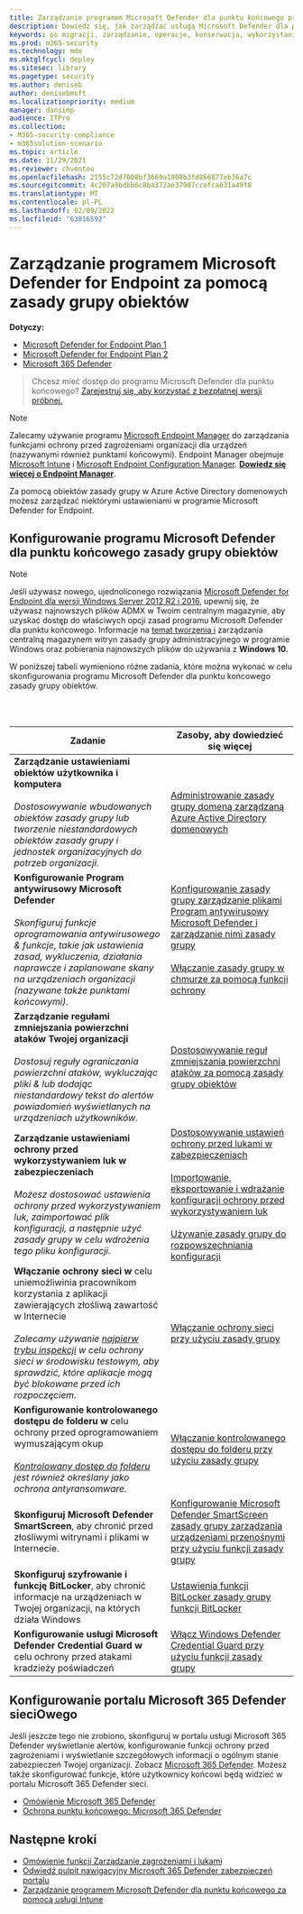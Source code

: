 ```yaml
---
title: Zarządzanie programem Microsoft Defender dla punktu końcowego przy użyciu zasady grupy obiektów
description: Dowiedz się, jak zarządzać usługą Microsoft Defender dla punktu końcowego za zasady grupy obiektów
keywords: po migracji, zarządzanie, operacje, konserwacja, wykorzystanie, PowerShell, Microsoft Defender for Endpoint, edr
ms.prod: m365-security
ms.technology: mde
ms.mktglfcycl: deploy
ms.sitesec: library
ms.pagetype: security
ms.author: deniseb
author: denisebmsft
ms.localizationpriority: medium
manager: dansimp
audience: ITPro
ms.collection:
- M365-security-compliance
- m365solution-scenario
ms.topic: article
ms.date: 11/29/2021
ms.reviewer: chventou
ms.openlocfilehash: 2155c72d7008bf3669a1908b3fd866877eb36a7c
ms.sourcegitcommit: 4c207a9bdbb6c8ba372ae37907ccefca031a49f8
ms.translationtype: MT
ms.contentlocale: pl-PL
ms.lasthandoff: 02/09/2022
ms.locfileid: "63016592"
---
```

# <a name="manage-microsoft-defender-for-endpoint-with-group-policy-objects"></a>Zarządzanie programem Microsoft Defender for Endpoint za pomocą zasady grupy obiektów

**Dotyczy:**
- [Microsoft Defender for Endpoint Plan 1](https://go.microsoft.com/fwlink/?linkid=2154037)
- [Microsoft Defender for Endpoint Plan 2](https://go.microsoft.com/fwlink/?linkid=2154037)
- [Microsoft 365 Defender](https://go.microsoft.com/fwlink/?linkid=2118804)

> Chcesz mieć dostęp do programu Microsoft Defender dla punktu końcowego? [Zarejestruj się, aby korzystać z bezpłatnej wersji próbnej.](https://signup.microsoft.com/create-account/signup?products=7f379fee-c4f9-4278-b0a1-e4c8c2fcdf7e&ru=https://aka.ms/MDEp2OpenTrial?ocid=docs-wdatp-exposedapis-abovefoldlink)

> [!NOTE]
> Zalecamy używanie programu [Microsoft Endpoint Manager](/mem) do zarządzania funkcjami ochrony przed zagrożeniami organizacji dla urządzeń (nazywanymi również punktami końcowymi). Endpoint Manager obejmuje [Microsoft Intune](/mem/intune/fundamentals/what-is-intune) i [Microsoft Endpoint Configuration Manager](/mem/configmgr/core/understand/introduction). **[Dowiedz się więcej o Endpoint Manager](/mem/endpoint-manager-overview)**.

Za pomocą obiektów zasady grupy w Azure Active Directory domenowych możesz zarządzać niektórymi ustawieniami w programie Microsoft Defender for Endpoint.

## <a name="configure-microsoft-defender-for-endpoint-with-group-policy-objects"></a>Konfigurowanie programu Microsoft Defender dla punktu końcowego zasady grupy obiektów

> [!NOTE]
> Jeśli używasz nowego, ujednoliconego rozwiązania [Microsoft Defender for Endpoint dla wersji Windows Server 2012 R2 i 2016](/microsoft-365/security/defender-endpoint/configure-server-endpoints#new-functionality-in-the-modern-unified-solution-for-windows-server-2012-r2-and-2016-preview), upewnij się, że używasz najnowszych plików ADMX w Twoim centralnym magazynie, aby uzyskać dostęp do właściwych opcji zasad programu Microsoft Defender dla punktu końcowego. Informacje na [temat tworzenia i](/troubleshoot/windows-client/group-policy/create-and-manage-central-store) zarządzania centralną magazynem witryn zasady grupy administracyjnego w programie Windows oraz pobierania najnowszych plików do używania z **Windows 10.** 

W poniższej tabeli wymieniono różne zadania, które można wykonać w celu skonfigurowania programu Microsoft Defender dla punktu końcowego zasady grupy obiektów.

<br/><br/>

|Zadanie|Zasoby, aby dowiedzieć się więcej|
|---|---|
|**Zarządzanie ustawieniami obiektów użytkownika i komputera** <br/><br/> *Dostosowywanie wbudowanych obiektów zasady grupy lub tworzenie niestandardowych obiektów zasady grupy i jednostek organizacyjnych do potrzeb organizacji.*|[Administrowanie zasady grupy domeną zarządzaną Azure Active Directory domenowych](/azure/active-directory-domain-services/manage-group-policy)|
|**Konfigurowanie Program antywirusowy Microsoft Defender** <br/><br/> *Skonfiguruj funkcje oprogramowania antywirusowego & funkcje, takie jak ustawienia zasad, wykluczenia, działania naprawcze i zaplanowane skany na urządzeniach organizacji (nazywane także punktami końcowymi).*|[Konfigurowanie zasady grupy zarządzanie plikami Program antywirusowy Microsoft Defender i zarządzanie nimi zasady grupy](/windows/security/threat-protection/microsoft-defender-antivirus/use-group-policy-microsoft-defender-antivirus) <br/><br/> [Włączanie zasady grupy w chmurze za pomocą funkcji ochrony](/windows/security/threat-protection/microsoft-defender-antivirus/enable-cloud-protection-microsoft-defender-antivirus#use-group-policy-to-enable-cloud-delivered-protection)|
|**Zarządzanie regułami zmniejszania powierzchni ataków Twojej organizacji** <br/><br/> *Dostosuj reguły ograniczania powierzchni ataków, wykluczając pliki & lub dodając niestandardowy tekst do alertów powiadomień wyświetlanych na urządzeniach użytkowników.*|[Dostosowywanie reguł zmniejszania powierzchni ataków za pomocą zasady grupy obiektów](/microsoft-365/security/defender-endpoint/customize-attack-surface-reduction#use-group-policy-to-exclude-files-and-folders)|
|**Zarządzanie ustawieniami ochrony przed wykorzystywaniem luk w zabezpieczeniach** <br/><br/> *Możesz dostosować ustawienia ochrony przed wykorzystywaniem luk, zaimportować plik konfiguracji, a następnie użyć zasady grupy w celu wdrożenia tego pliku konfiguracji.*|[Dostosowywanie ustawień ochrony przed lukami w zabezpieczeniach](/microsoft-365/security/defender-endpoint/customize-exploit-protection) <br/><br/> [Importowanie, eksportowanie i wdrażanie konfiguracji ochrony przed wykorzystywaniem luk](/microsoft-365/security/defender-endpoint/import-export-exploit-protection-emet-xml) <br/><br/> [Używanie zasady grupy do rozpowszechniania konfiguracji](/microsoft-365/security/defender-endpoint/import-export-exploit-protection-emet-xml#use-group-policy-to-distribute-the-configuration)|
|**Włączanie ochrony sieci w** celu uniemożliwinia pracownikom korzystania z aplikacji zawierających złośliwą zawartość w Internecie <br/><br/> *Zalecamy używanie [najpierw trybu inspekcji](/microsoft-365/security/defender-endpoint/evaluate-network-protection) w celu ochrony sieci w środowisku testowym, aby sprawdzić, które aplikacje mogą być blokowane przed ich rozpoczęciem.*|[Włączanie ochrony sieci przy użyciu zasady grupy](/microsoft-365/security/defender-endpoint/enable-network-protection#group-policy)|
|**Konfigurowanie kontrolowanego dostępu do folderu w** celu ochrony przed oprogramowaniem wymuszającym okup <br/><br/> *[Kontrolowany dostęp do folderu](/microsoft-365/security/defender-endpoint/controlled-folders) jest również określany jako ochrona antyransomware.*|[Włączanie kontrolowanego dostępu do folderu przy użyciu zasady grupy](/microsoft-365/security/defender-endpoint/enable-controlled-folders#group-policy)|
|**Skonfiguruj Microsoft Defender SmartScreen**, aby chronić przed złośliwymi witrynami i plikami w Internecie.|[Konfigurowanie Microsoft Defender SmartScreen zasady grupy zarządzania urządzeniami przenośnymi przy użyciu funkcji zasady grupy](/windows/security/threat-protection/microsoft-defender-smartscreen/microsoft-defender-smartscreen-available-settings#group-policy-settings)|
|**Skonfiguruj szyfrowanie i funkcję BitLocker**, aby chronić informacje na urządzeniach w Twojej organizacji, na których działa Windows|[Ustawienia funkcji BitLocker zasady grupy funkcji BitLocker](/windows/security/information-protection/bitlocker/bitlocker-group-policy-settings)|
|**Konfigurowanie usługi Microsoft Defender Credential Guard w** celu ochrony przed atakami kradzieży poświadczeń|[Włącz Windows Defender Credential Guard przy użyciu funkcji zasady grupy](/windows/security/identity-protection/credential-guard/credential-guard-manage#enable-windows-defender-credential-guard-by-using-group-policy)|

## <a name="configure-your-microsoft-365-defender-portal"></a>Konfigurowanie portalu Microsoft 365 Defender sieciOwego

Jeśli jeszcze tego nie zrobiono, skonfiguruj w portalu usługi Microsoft 365 Defender wyświetlanie alertów, konfigurowanie funkcji ochrony przed zagrożeniami i wyświetlanie szczegółowych informacji o ogólnym stanie zabezpieczeń Twojej organizacji. Zobacz [Microsoft 365 Defender](/microsoft-365/security/defender/microsoft-365-defender). Możesz także skonfigurować funkcje, które użytkownicy końcowi będą widzieć w portalu Microsoft 365 Defender sieci.

- [Omówienie Microsoft 365 Defender](/microsoft-365/security/defender-endpoint/use)
- [Ochrona punktu końcowego: Microsoft 365 Defender](/mem/intune/protect/endpoint-protection-windows-10#microsoft-defender-security-center)

## <a name="next-steps"></a>Następne kroki

- [Omówienie funkcji Zarządzanie zagrożeniami i lukami](/microsoft-365/security/defender-endpoint/next-gen-threat-and-vuln-mgt)
- [Odwiedź pulpit nawigacyjny Microsoft 365 Defender zabezpieczeń portalu](/microsoft-365/security/defender-endpoint/security-operations-dashboard)
- [Zarządzanie programem Microsoft Defender dla punktu końcowego za pomocą usługi Intune](manage-mde-post-migration-intune.md)
